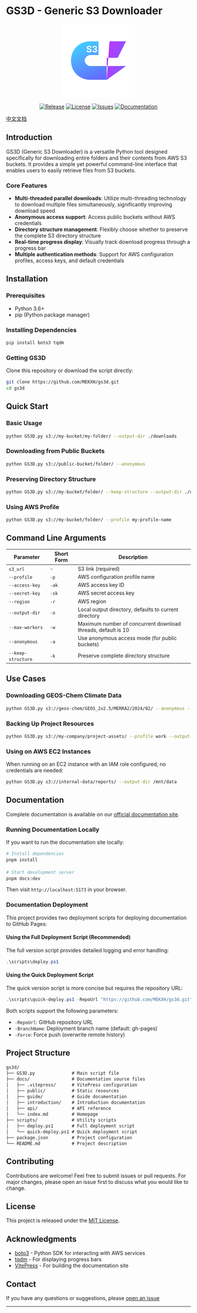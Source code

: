 # GS3D - Generic S3 Downloader

<p align="center">
  <img src="./docs/public/logo.svg" alt="GS3D Logo" width="200"/>
</p>

<p align="center">
  <a href="https://github.com/MEKXH/gs3d/releases"><img src="https://img.shields.io/github/v/release/MEKXH/gs3d" alt="Release"></a>
  <a href="https://github.com/MEKXH/gs3d/blob/master/LICENSE"><img src="https://img.shields.io/github/license/MEKXH/gs3d" alt="License"></a>
  <a href="https://github.com/MEKXH/gs3d/issues"><img src="https://img.shields.io/github/issues/MEKXH/gs3d" alt="Issues"></a>
  <a href="https://mekxh.github.io/gs3d/"><img src="https://img.shields.io/badge/docs-online-blue" alt="Documentation"></a>
</p>

[中文文档](README_zh.md)

## Introduction

GS3D (Generic S3 Downloader) is a versatile Python tool designed specifically for downloading entire folders and their contents from AWS S3 buckets. It provides a simple yet powerful command-line interface that enables users to easily retrieve files from S3 buckets.

### Core Features

- **Multi-threaded parallel downloads**: Utilize multi-threading technology to download multiple files simultaneously, significantly improving download speed
- **Anonymous access support**: Access public buckets without AWS credentials
- **Directory structure management**: Flexibly choose whether to preserve the complete S3 directory structure
- **Real-time progress display**: Visually track download progress through a progress bar
- **Multiple authentication methods**: Support for AWS configuration profiles, access keys, and default credentials

## Installation

### Prerequisites

- Python 3.6+
- pip (Python package manager)

### Installing Dependencies

```bash
pip install boto3 tqdm
```

### Getting GS3D

Clone this repository or download the script directly:

```bash
git clone https://github.com/MEKXH/gs3d.git
cd gs3d
```

## Quick Start

### Basic Usage

```bash
python GS3D.py s3://my-bucket/my-folder/ --output-dir ./downloads
```

### Downloading from Public Buckets

```bash
python GS3D.py s3://public-bucket/folder/ --anonymous
```

### Preserving Directory Structure

```bash
python GS3D.py s3://my-bucket/folder/ --keep-structure --output-dir ./downloads
```

### Using AWS Profile

```bash
python GS3D.py s3://my-bucket/folder/ --profile my-profile-name
```

## Command Line Arguments

| Parameter | Short Form | Description |
|-----------|------------|-------------|
| `s3_url` | - | S3 link (required) |
| `--profile` | `-p` | AWS configuration profile name |
| `--access-key` | `-ak` | AWS access key ID |
| `--secret-key` | `-sk` | AWS secret access key |
| `--region` | `-r` | AWS region |
| `--output-dir` | `-o` | Local output directory, defaults to current directory |
| `--max-workers` | `-w` | Maximum number of concurrent download threads, default is 10 |
| `--anonymous` | `-a` | Use anonymous access mode (for public buckets) |
| `--keep-structure` | `-k` | Preserve complete directory structure |

## Use Cases

### Downloading GEOS-Chem Climate Data

```bash
python GS3D.py s3://geos-chem/GEOS_2x2.5/MERRA2/2024/02/ --anonymous --region us-east-1 --output-dir ./climate-data
```

### Backing Up Project Resources

```bash
python GS3D.py s3://my-company/project-assets/ --profile work --output-dir ./backup --keep-structure
```

### Using on AWS EC2 Instances

When running on an EC2 instance with an IAM role configured, no credentials are needed:

```bash
python GS3D.py s3://internal-data/reports/ --output-dir /mnt/data
```

## Documentation

Complete documentation is available on our [official documentation site](https://mekxh.github.io/gs3d/).

### Running Documentation Locally

If you want to run the documentation site locally:

```bash
# Install dependencies
pnpm install

# Start development server
pnpm docs:dev
```

Then visit `http://localhost:5173` in your browser.

### Documentation Deployment

This project provides two deployment scripts for deploying documentation to GitHub Pages:

#### Using the Full Deployment Script (Recommended)

The full version script provides detailed logging and error handling:

```powershell
.\scripts\deploy.ps1
```

#### Using the Quick Deployment Script

The quick version script is more concise but requires the repository URL:

```powershell
.\scripts\quick-deploy.ps1 -RepoUrl "https://github.com/MEKXH/gs3d.git"
```

Both scripts support the following parameters:
- `-RepoUrl`: GitHub repository URL
- `-BranchName`: Deployment branch name (default: gh-pages)
- `-Force`: Force push (overwrite remote history)

## Project Structure

```
gs3d/
├── GS3D.py              # Main script file
├── docs/                # Documentation source files
│   ├── .vitepress/      # VitePress configuration
│   ├── public/          # Static resources
│   ├── guide/           # Guide documentation
│   ├── introduction/    # Introduction documentation
│   ├── api/             # API reference
│   └── index.md         # Homepage
├── scripts/             # Utility scripts
│   ├── deploy.ps1       # Full deployment script
│   └── quick-deploy.ps1 # Quick deployment script
├── package.json         # Project configuration
└── README.md            # Project description
```

## Contributing

Contributions are welcome! Feel free to submit issues or pull requests. For major changes, please open an issue first to discuss what you would like to change.

## License

This project is released under the [MIT License](LICENSE).

## Acknowledgments

- [boto3](https://github.com/boto/boto3) - Python SDK for interacting with AWS services
- [tqdm](https://github.com/tqdm/tqdm) - For displaying progress bars
- [VitePress](https://vitepress.dev/) - For building the documentation site

## Contact

If you have any questions or suggestions, please [open an issue](https://github.com/MEKXH/gs3d/issues)

---

